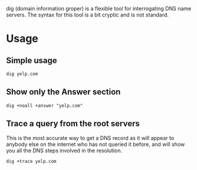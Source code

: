 dig (domain information groper) is a flexible tool for interrogating DNS name servers. The syntax for this tool is a bit cryptic and is not standard.

# Usage

## Simple usage

```
dig yelp.com
```

## Show only the Answer section

```
dig +noall +answer "yelp.com"
```

## Trace a query from the root servers

This is the most accurate way to get a DNS record as it will appear to anybody else on the internet who has not queried it before, and will show you all the DNS steps involved in the resolution.

```
dig +trace yelp.com
```
